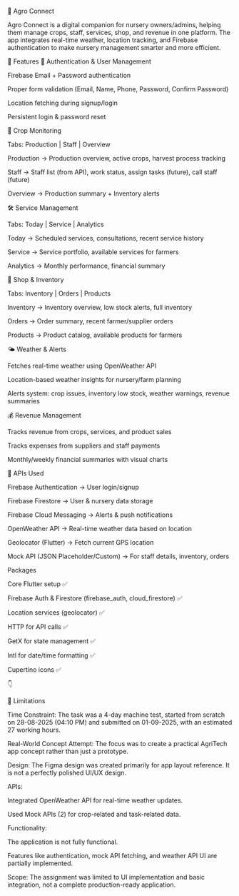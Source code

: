 🌱 Agro Connect

Agro Connect is a digital companion for nursery owners/admins, helping them manage crops, staff, services, shop, and revenue in one platform. The app integrates real-time weather, location tracking, and Firebase authentication to make nursery management smarter and more efficient.

🚀 Features
🔑 Authentication & User Management

Firebase Email + Password authentication

Proper form validation (Email, Name, Phone, Password, Confirm Password)

Location fetching during signup/login

Persistent login & password reset

🌾 Crop Monitoring

Tabs: Production | Staff | Overview

Production → Production overview, active crops, harvest process tracking

Staff → Staff list (from API), work status, assign tasks (future), call staff (future)

Overview → Production summary + Inventory alerts

🛠️ Service Management

Tabs: Today | Service | Analytics

Today → Scheduled services, consultations, recent service history

Service → Service portfolio, available services for farmers

Analytics → Monthly performance, financial summary

🏪 Shop & Inventory

Tabs: Inventory | Orders | Products

Inventory → Inventory overview, low stock alerts, full inventory

Orders → Order summary, recent farmer/supplier orders

Products → Product catalog, available products for farmers

🌤️ Weather & Alerts

Fetches real-time weather using OpenWeather API

Location-based weather insights for nursery/farm planning

Alerts system: crop issues, inventory low stock, weather warnings, revenue summaries

💰 Revenue Management

Tracks revenue from crops, services, and product sales

Tracks expenses from suppliers and staff payments

Monthly/weekly financial summaries with visual charts

🧩 APIs Used

Firebase Authentication → User login/signup

Firebase Firestore → User & nursery data storage

Firebase Cloud Messaging → Alerts & push notifications

OpenWeather API → Real-time weather data based on location

Geolocator (Flutter) → Fetch current GPS location

Mock API (JSON Placeholder/Custom) → For staff details, inventory, orders




Packages

Core Flutter setup ✅

Firebase Auth & Firestore (firebase_auth, cloud_firestore) ✅

Location services (geolocator) ✅

HTTP for API calls ✅

GetX for state management ✅

Intl for date/time formatting ✅

Cupertino icons ✅

👇

🚧 Limitations

Time Constraint: The task was a 4-day machine test, started from scratch on 28-08-2025 (04:10 PM) and submitted on 01-09-2025, with an estimated 27 working hours.

Real-World Concept Attempt: The focus was to create a practical AgriTech app concept rather than just a prototype.

Design: The Figma design was created primarily for app layout reference. It is not a perfectly polished UI/UX design.

APIs:

Integrated OpenWeather API for real-time weather updates.

Used Mock APIs (2) for crop-related and task-related data.

Functionality:

The application is not fully functional.

Features like authentication, mock API fetching, and weather API UI are partially implemented.

Scope: The assignment was limited to UI implementation and basic integration, not a complete production-ready application.